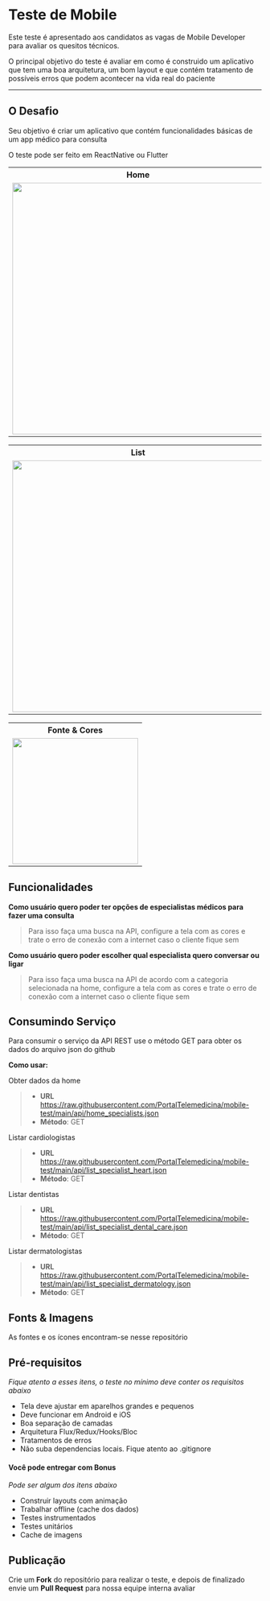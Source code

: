 Teste de Mobile
===================

Este teste é apresentado aos candidatos as vagas de Mobile Developer para avaliar os quesitos técnicos.

O principal objetivo do teste é avaliar em como é construido um aplicativo que tem uma boa arquitetura, um bom layout e que contém tratamento de possíveis erros que podem acontecer na vida real do paciente

----------


O Desafio
-------------

Seu objetivo é criar um aplicativo que contém funcionalidades básicas de um app médico para consulta

O teste pode ser feito em ReactNative ou Flutter


<table>
<tbody>
<tr><th>Home</th>
</tr>
<tr>
<td><img src="https://github.com/PortalTelemedicina/mobile-test/blob/main/screens/screen_home.PNG?raw=true" style="height:500px">
</td>
</tr>
</tbody>
</table>

<table>
<tbody>
<tr><th>List</th>
</tr>
<tr>
<td><img src="https://github.com/PortalTelemedicina/mobile-test/blob/main/screens/screen_list.PNG?raw=true" style="height:500px">
</td>
</tr>
</tbody>
</table>

<table>
<tbody>
<tr><th>Fonte & Cores</th>
</tr>
<tr>
<td><img src="https://github.com/PortalTelemedicina/mobile-test/blob/main/screens/colors_fonts.PNG?raw=true" style="height:250px">
</td>
</tr>
</tbody>
</table>

## <i class="icon-folder-open"></i> Funcionalidades

**Como usuário quero poder ter opções de especialistas médicos para fazer uma consulta**

> Para isso faça uma busca na API, configure a tela com as cores e trate o erro de conexão com a internet caso o cliente fique sem

**Como usuário quero poder escolher qual especialista quero conversar ou ligar**

> Para isso faça uma busca na API de acordo com a categoria selecionada na home, configure a tela com as cores e trate o erro de conexão com a internet caso o cliente fique sem

## <i class="icon-folder-open"></i> Consumindo Serviço

Para consumir o serviço da API REST use o método GET para obter os dados do arquivo json do github

**Como usar:**

Obter dados da home
> - **URL** https://raw.githubusercontent.com/PortalTelemedicina/mobile-test/main/api/home_specialists.json
> - **Método**: GET

Listar cardiologistas
> - **URL** https://raw.githubusercontent.com/PortalTelemedicina/mobile-test/main/api/list_specialist_heart.json
> - **Método**: GET

Listar dentistas
> - **URL** https://raw.githubusercontent.com/PortalTelemedicina/mobile-test/main/api/list_specialist_dental_care.json
> - **Método**: GET

Listar dermatologistas
> - **URL** https://raw.githubusercontent.com/PortalTelemedicina/mobile-test/main/api/list_specialist_dermatology.json
> - **Método**: GET
> 

## <i class="icon-folder-open"></i> Fonts & Imagens

As fontes e os ícones encontram-se nesse repositório


## <i class="icon-pencil"></i> Pré-requisitos
*Fique atento a esses itens, o teste no mínimo deve conter os requisitos abaixo*

- Tela deve ajustar em aparelhos grandes e pequenos
- Deve funcionar em Android e iOS
- Boa separação de camadas
- Arquitetura Flux/Redux/Hooks/Bloc
- Tratamentos de erros
- Não suba dependencias locais. Fique atento ao .gitignore


#### <i class="icon-hdd"></i> Você pode entregar com Bonus
*Pode ser algum dos itens abaixo*

- Construir layouts com animação
- Trabalhar offline (cache dos dados)
- Testes instrumentados
- Testes unitários
- Cache de imagens


Publicação
-------------

Crie um **Fork** do repositório para realizar o teste, e depois de finalizado envie um **Pull Request** para nossa equipe interna avaliar
